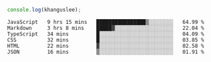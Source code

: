 ```js
console.log(khanguslee);
```

<!--START_SECTION:waka-->

```text
JavaScript   9 hrs 15 mins   ████████████████▒░░░░░░░░   64.99 %
Markdown     3 hrs 8 mins    █████▓░░░░░░░░░░░░░░░░░░░   22.04 %
TypeScript   34 mins         █░░░░░░░░░░░░░░░░░░░░░░░░   04.09 %
CSS          32 mins         █░░░░░░░░░░░░░░░░░░░░░░░░   03.85 %
HTML         22 mins         ▓░░░░░░░░░░░░░░░░░░░░░░░░   02.58 %
JSON         16 mins         ▒░░░░░░░░░░░░░░░░░░░░░░░░   01.91 %
```

<!--END_SECTION:waka-->

<!--
**khanguslee/khanguslee** is a ✨ _special_ ✨ repository because its `README.md` (this file) appears on your GitHub profile.

Here are some ideas to get you started:

- 🔭 I’m currently working on ...
- 🌱 I’m currently learning ...
- 👯 I’m looking to collaborate on ...
- 🤔 I’m looking for help with ...
- 💬 Ask me about ...
- 📫 How to reach me: ...
- 😄 Pronouns: ...
- ⚡ Fun fact: ...
-->
